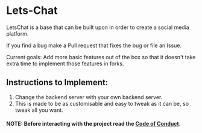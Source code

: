# Lets-Chat
LetsChat is a base that can be built upon in order to create a social media platform.

If you find a bug make a Pull request that fixes the bug or file an Issue.

Current goals: Add more basic features out of the box so that it doesn't take extra time to implement those features in forks.

## Instructions to Implement:

1. Change the backend server with your own backend server.
2. This is made to be as customisable and easy to tweak as it can be, so tweak all you want.

#### NOTE: Before interacting with the project read the <a href="the-foss-code-of-conduct.org">Code of Conduct</a>.
